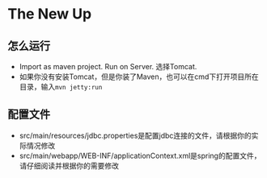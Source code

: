 # The New Up
## 怎么运行
* Import as maven project. Run on Server. 选择Tomcat.
* 如果你没有安装Tomcat，但是你装了Maven，也可以在cmd下打开项目所在目录，输入``mvn jetty:run``
## 配置文件
* src/main/resources/jdbc.properties是配置jdbc连接的文件，请根据你的实际情况修改
* src/main/webapp/WEB-INF/applicationContext.xml是spring的配置文件，请仔细阅读并根据你的需要修改
